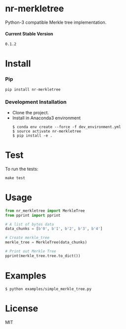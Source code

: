 # nr-merkletree
Python-3 compatible Merkle tree implementation.

#### Current Stable Version
```
0.1.2
```


# Install

### Pip
```
pip install nr-merkletree
```

### Development Installation
* Clone the project.
* Install in Anaconda3 environment
	```
	$ conda env create --force -f dev_environment.yml
	$ source activate nr-merkletree
	$ pip install -e .
	```


# Test
To run the tests:
```
make test
```


# Usage
```python
from nr_merkletree import MerkleTree
from pprint import pprint

# A list of bytes data
data_chunks = [b'0', b'1', b'2', b'3', b'4']

# Create merkle_tree
merkle_tree = MerkleTree(data_chunks)

# Print out Merkle Tree
pprint(merkle_tree.tree.to_dict())
```


# Examples
```
$ python examples/simple_merkle_tree.py
```


# License
MIT
